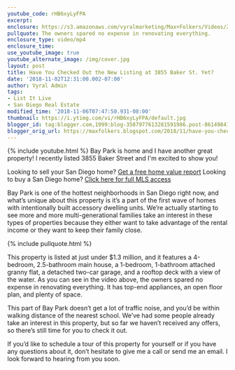 ```yaml
---
youtube_code: rHB6xyLyFPA
excerpt:
enclosure: https://s3.amazonaws.com/vyralmarketing/Max+Folkers/Videos/2018/New+Property+Available+in+Bay+Park+-+San+Diego+Real+Estate+Agent.mp4
pullquote: The owners spared no expense in renovating everything.
enclosure_type: video/mp4
enclosure_time:
use_youtube_image: true
youtube_alternate_image: /img/cover.jpg
layout: post
title: Have You Checked Out the New Listing at 3855 Baker St. Yet?
date: '2018-11-02T12:31:00.002-07:00'
author: Vyral Admin
tags:
- List It Live
- San Diego Real Estate
modified_time: '2018-11-06T07:47:50.931-08:00'
thumbnail: https://i.ytimg.com/vi/rHB6xyLyFPA/default.jpg
blogger_id: tag:blogger.com,1999:blog-3587977613281591986.post-8614984140237118217
blogger_orig_url: https://maxfolkers.blogspot.com/2018/11/have-you-checked-out-new-listing-at.html
---
```

{% include youtube.html %}
Bay Park is home and I have another great property!  I recently listed 3855 Baker Street and I'm excited to show you!

<div class="post-cta">
Looking to sell your San Diego home? <a href="http://www.sandiegocityhomevalues.com/" target="_blank">Get a free home value report</a>
Looking to buy a San Diego home? <a href="http://maxfolkers.com/" target="_blank">Click here for full MLS access</a>
</div>

Bay Park is one of the hottest neighborhoods in San Diego right now, and what’s unique about this property is it’s a part of the first wave of homes with intentionally built accessory dwelling units. We’re actually starting to see more and more multi-generational families take an interest in these types of properties because they either want to take advantage of the rental income or they want to keep their family close.

{% include pullquote.html %}

This property is listed at just under $1.3 million, and it features a 4-bedroom, 2.5-bathroom main house, a 1-bedroom, 1-bathroom attached granny flat, a detached two-car garage, and a rooftop deck with a view of the water. As you can see in the video above, the owners spared no expense in renovating everything. It has top-end appliances, an open floor plan, and plenty of space.

This part of Bay Park doesn’t get a lot of traffic noise, and you’d be within walking distance of the nearest school. We’ve had some people already take an interest in this property, but so far we haven’t received any offers, so there’s still time for you to check it out.

If you’d like to schedule a tour of this property for yourself or if you have any questions about it, don’t hesitate to give me a call or send me an email. I look forward to hearing from you soon.
